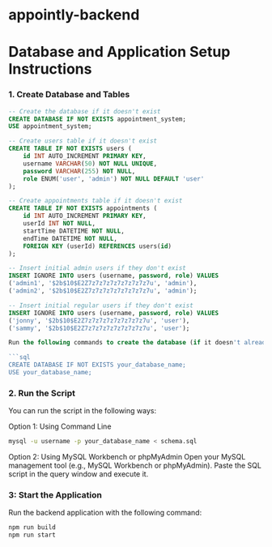 # appointly-backend

# Database and Application Setup Instructions

### 1. **Create Database and Tables**

```sql
-- Create the database if it doesn't exist
CREATE DATABASE IF NOT EXISTS appointment_system;
USE appointment_system;

-- Create users table if it doesn't exist
CREATE TABLE IF NOT EXISTS users (
    id INT AUTO_INCREMENT PRIMARY KEY,
    username VARCHAR(50) NOT NULL UNIQUE,
    password VARCHAR(255) NOT NULL,
    role ENUM('user', 'admin') NOT NULL DEFAULT 'user'
);

-- Create appointments table if it doesn't exist
CREATE TABLE IF NOT EXISTS appointments (
    id INT AUTO_INCREMENT PRIMARY KEY,
    userId INT NOT NULL,
    startTime DATETIME NOT NULL,
    endTime DATETIME NOT NULL,
    FOREIGN KEY (userId) REFERENCES users(id)
);

-- Insert initial admin users if they don't exist
INSERT IGNORE INTO users (username, password, role) VALUES
('admin1', '$2b$10$E2Z7z7z7z7z7z7z7z7z7u', 'admin'),
('admin2', '$2b$10$E2Z7z7z7z7z7z7z7z7z7u', 'admin');

-- Insert initial regular users if they don't exist
INSERT IGNORE INTO users (username, password, role) VALUES
('jonny', '$2b$10$E2Z7z7z7z7z7z7z7z7z7u', 'user'),
('sammy', '$2b$10$E2Z7z7z7z7z7z7z7z7z7u', 'user');

Run the following commands to create the database (if it doesn't already exist) and use it:

```sql
CREATE DATABASE IF NOT EXISTS your_database_name;
USE your_database_name;
```

### 2. **Run the Script**
You can run the script in the following ways:

Option 1: Using Command Line
```bash
mysql -u username -p your_database_name < schema.sql
```
Option 2: Using MySQL Workbench or phpMyAdmin
Open your MySQL management tool (e.g., MySQL Workbench or phpMyAdmin).
Paste the SQL script in the query window and execute it.

### 3: Start the Application
Run the backend application with the following command:

```bash
npm run build
npm run start
```
